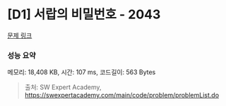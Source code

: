 # [D1] 서랍의 비밀번호 - 2043 

[문제 링크](https://swexpertacademy.com/main/code/problem/problemDetail.do?contestProbId=AV5QJ_8KAx8DFAUq) 

### 성능 요약

메모리: 18,408 KB, 시간: 107 ms, 코드길이: 563 Bytes



> 출처: SW Expert Academy, https://swexpertacademy.com/main/code/problem/problemList.do